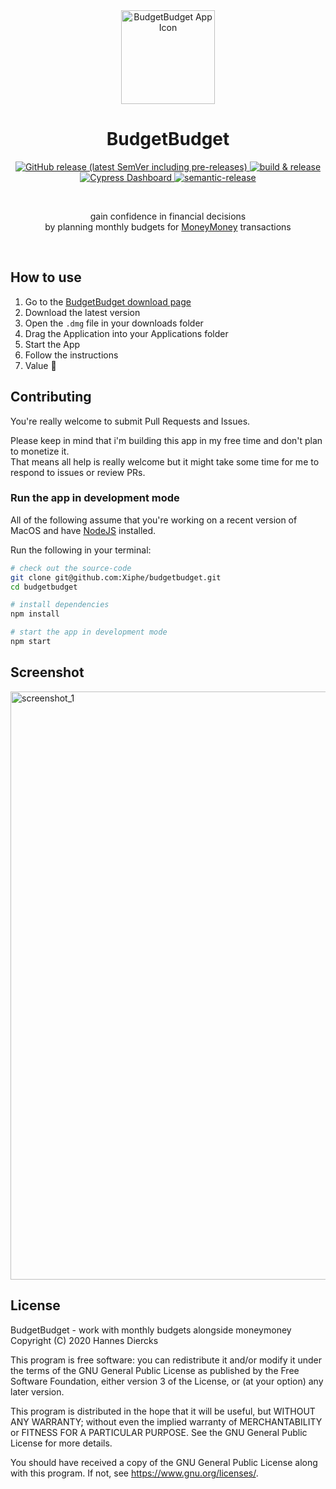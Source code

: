 <div align="center">
  <a href="https://budgetbudget.app">
    <img 
      width="150"
      src="https://user-images.githubusercontent.com/911218/102475657-6e7f4180-405a-11eb-9722-06f500fd4492.png"
      alt="BudgetBudget App Icon"
    />
  </a>
</div>
<h1 align="center">BudgetBudget</h1>
<div align="center">
  <a href="https://github.com/Xiphe/budgetbudget/releases">
    <img alt="GitHub release (latest SemVer including pre-releases)" src="https://img.shields.io/github/v/release/Xiphe/budgetbudget?include_prereleases">
  </a>
  <a href="https://github.com/Xiphe/budgetbudget/actions?query=workflow%3A%22build+%26+release%22">
    <img
      src="https://github.com/Xiphe/budgetbudget/workflows/build%20&%20release/badge.svg" alt="build & release" />
  </a>
  <a href="https://dashboard.cypress.io/projects/ia745w">
    <img alt="Cypress Dashboard" src="https://img.shields.io/badge/cypress-dashboard-00C390.svg">
  </a>
  <a href="https://github.com/semantic-release/semantic-release">
    <img
      src="https://img.shields.io/badge/%20%20%F0%9F%93%A6%F0%9F%9A%80-semantic--release-e10079.svg"
      alt="semantic-release"
    />
  </a>
</div>

&nbsp;

<div align="center">gain confidence in financial decisions</div>
<div align="center">by planning monthly budgets for <a href="https://moneymoney-app.com/">MoneyMoney</a> transactions</div>

&nbsp;

## How to use

1. Go to the [BudgetBudget download page](https://budgetbudget.app/download)
2. Download the latest version
3. Open the `.dmg` file in your downloads folder
4. Drag the Application into your Applications folder
5. Start the App
6. Follow the instructions
7. Value 🤑

## Contributing

You're really welcome to submit Pull Requests and Issues.

Please keep in mind that i'm building this app in my free time and don't plan to
monetize it.  
That means all help is really welcome but it might take some time for me to
respond to issues or review PRs.

### Run the app in development mode

All of the following assume that you're working on a recent version of MacOS and
have [NodeJS](https://nodejs.org/) installed.

Run the following in your terminal:

```sh
# check out the source-code
git clone git@github.com:Xiphe/budgetbudget.git
cd budgetbudget

# install dependencies
npm install

# start the app in development mode
npm start
```
## Screenshot
<img width="941" alt="screenshot_1" src="https://github.com/Xiphe/budgetbudget/assets/7121202/415ef68a-6982-4183-bb04-8840727b9c4d">


## License

BudgetBudget - work with monthly budgets alongside moneymoney
Copyright (C) 2020 Hannes Diercks

This program is free software: you can redistribute it and/or modify
it under the terms of the GNU General Public License as published by
the Free Software Foundation, either version 3 of the License, or
(at your option) any later version.

This program is distributed in the hope that it will be useful,
but WITHOUT ANY WARRANTY; without even the implied warranty of
MERCHANTABILITY or FITNESS FOR A PARTICULAR PURPOSE. See the
GNU General Public License for more details.

You should have received a copy of the GNU General Public License
along with this program. If not, see <https://www.gnu.org/licenses/>.
